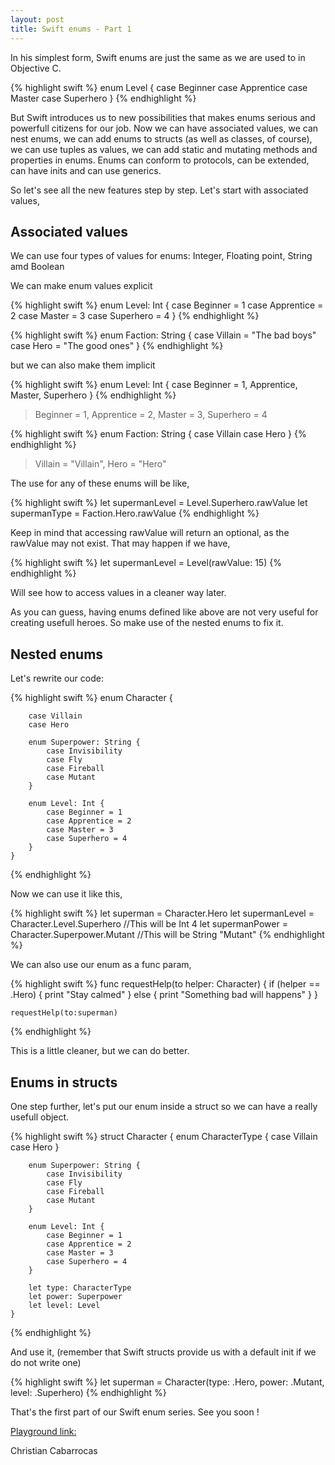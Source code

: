 ```yaml
---
layout: post
title: Swift enums - Part 1
---
```


In his simplest form, Swift enums are just the same as we are used to in Objective C.

{% highlight swift %}
    enum Level {
    	case Beginner
    	case Apprentice
    	case Master
    	case Superhero
	}
{% endhighlight %}


But Swift introduces us to new possibilities that makes enums serious and powerfull citizens for our job.
Now we can have associated values, we can nest enums, we can add enums to structs (as well as classes, of course), we can use tuples as values, we can add static and mutating methods and properties in enums. Enums can conform to protocols, can be extended, can have inits and can use generics.

So let's see all the new features step by step. Let's start with associated values,

## Associated values

We can use four types of values for enums: Integer, Floating point, String amd Boolean

We can make enum values explicit

{% highlight swift %}
    enum Level: Int {
    	case Beginner = 1
    	case Apprentice = 2
    	case Master = 3
    	case Superhero = 4
	}
{% endhighlight %}

{% highlight swift %}
    enum Faction: String {
    	case Villain = "The bad boys"
    	case Hero = "The good ones"
	}
{% endhighlight %}

but we can also make them implicit

{% highlight swift %}
    enum Level: Int {
    	case Beginner = 1, Apprentice, Master, Superhero
	}
{% endhighlight %}

> Beginner = 1, Apprentice = 2, Master = 3, Superhero = 4

{% highlight swift %}
    enum Faction: String {
    	case Villain
    	case Hero
	}
{% endhighlight %}

> Villain = "Villain", Hero = "Hero"

The use for any of these enums will be like,

{% highlight swift %}
    let supermanLevel = Level.Superhero.rawValue
    let supermanType = Faction.Hero.rawValue
{% endhighlight %}

Keep in mind that accessing rawValue will return an optional, as the rawValue may not exist. That may happen if we have,

{% highlight swift %}
    let supermanLevel = Level(rawValue: 15)
{% endhighlight %}

Will see how to access values in a cleaner way later.

As you can guess, having enums defined like above are not very useful for creating usefull heroes. So make use of the nested enums to fix it.

## Nested enums

Let's rewrite our code:

{% highlight swift %}
    enum Character {

		case Villain
    	case Hero
    	
    	enum Superpower: String {
    		case Invisibility
    		case Fly
    		case Fireball
    		case Mutant
    	}

    	enum Level: Int {
    		case Beginner = 1
    		case Apprentice = 2
    		case Master = 3
    		case Superhero = 4
    	}
	}
{% endhighlight %}

Now we can use it like this,

{% highlight swift %}
    let superman = Character.Hero
    let supermanLevel = Character.Level.Superhero //This will be Int 4
    let supermanPower = Character.Superpower.Mutant //This will be String "Mutant"
{% endhighlight %}

We can also use our enum as a func param,

{% highlight swift %}
    func requestHelp(to helper: Character) {
    	if (helper == .Hero) {
    		print "Stay calmed"
    	} else {
    		print "Something bad will happens"
    	}
	}

	requestHelp(to:superman)

{% endhighlight %}

This is a little cleaner, but we can do better.

## Enums in structs

One step further, let's put our enum inside a struct so we can have a really usefull object.

{% highlight swift %}
	struct Character {
		enum CharacterType {
			case Villain
    		case Hero
		}

		enum Superpower: String {
    		case Invisibility
    		case Fly
    		case Fireball
    		case Mutant
    	}

    	enum Level: Int {
    		case Beginner = 1
    		case Apprentice = 2
    		case Master = 3
    		case Superhero = 4
    	}

		let type: CharacterType
		let power: Superpower
		let level: Level
	}
{% endhighlight %}

And use it,
(remember that Swift structs provide us with a default init if we do not write one)

{% highlight swift %}
    let superman = Character(type: .Hero, power: .Mutant, level: .Superhero)
{% endhighlight %}

That's the first part of our Swift enum series. See you soon !

[Playground link:](https://github.com/ShootrNetwork/blog-examples/tree/master/ios)

Christian Cabarrocas
